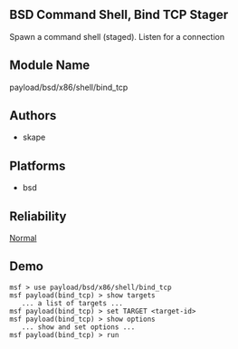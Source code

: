 ## BSD Command Shell, Bind TCP Stager

Spawn a command shell (staged). Listen for a connection


## Module Name
payload/bsd/x86/shell/bind_tcp

## Authors
* skape





## Platforms
* bsd

## Reliability
[Normal](https://github.com/rapid7/metasploit-framework/wiki/Exploit-Ranking)

## Demo

```
msf > use payload/bsd/x86/shell/bind_tcp
msf payload(bind_tcp) > show targets
   ... a list of targets ...
msf payload(bind_tcp) > set TARGET <target-id>
msf payload(bind_tcp) > show options
   ... show and set options ...
msf payload(bind_tcp) > run
```
    
    